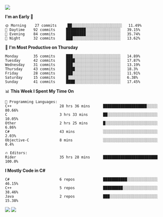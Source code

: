 ![](https://komarev.com/ghpvc/?username=lilpidgey&color=red)
<!--START_SECTION:waka-->
**I'm an Early 🐤** 

```text
🌞 Morning    27 commits     ██░░░░░░░░░░░░░░░░░░░░░░░   11.49% 
🌆 Daytime    92 commits     █████████░░░░░░░░░░░░░░░░   39.15% 
🌃 Evening    84 commits     █████████░░░░░░░░░░░░░░░░   35.74% 
🌙 Night      32 commits     ███░░░░░░░░░░░░░░░░░░░░░░   13.62%

```
📅 **I'm Most Productive on Thursday** 

```text
Monday       35 commits     ███░░░░░░░░░░░░░░░░░░░░░░   14.89% 
Tuesday      42 commits     ████░░░░░░░░░░░░░░░░░░░░░   17.87% 
Wednesday    31 commits     ███░░░░░░░░░░░░░░░░░░░░░░   13.19% 
Thursday     43 commits     ████░░░░░░░░░░░░░░░░░░░░░   18.3% 
Friday       28 commits     ███░░░░░░░░░░░░░░░░░░░░░░   11.91% 
Saturday     15 commits     █░░░░░░░░░░░░░░░░░░░░░░░░   6.38% 
Sunday       41 commits     ████░░░░░░░░░░░░░░░░░░░░░   17.45%

```


📊 **This Week I Spent My Time On** 

```text
💬 Programming Languages: 
C++                      28 hrs 36 mins      ████████████████████░░░░░   80.66% 
C                        3 hrs 33 mins       ██░░░░░░░░░░░░░░░░░░░░░░░   10.05% 
Other                    2 hrs 25 mins       █░░░░░░░░░░░░░░░░░░░░░░░░   6.86% 
C#                       43 mins             ░░░░░░░░░░░░░░░░░░░░░░░░░   2.03% 
Objective-C              8 mins              ░░░░░░░░░░░░░░░░░░░░░░░░░   0.4%

🔥 Editors: 
Rider                    35 hrs 28 mins      █████████████████████████   100.0%

```

**I Mostly Code in C#** 

```text
C#                       6 repos             ███████████░░░░░░░░░░░░░░   46.15% 
C++                      5 repos             █████████░░░░░░░░░░░░░░░░   38.46% 
Java                     2 repos             ███░░░░░░░░░░░░░░░░░░░░░░   15.38%

```



<!--END_SECTION:waka-->
![](https://hit.yhype.me/github/profile?user_id=42968544)
![](https://komarev.com/ghpvc/?lilpidgey)
